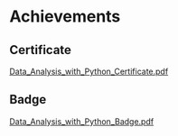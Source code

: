 

# Achievements
## Certificate
[Data_Analysis_with_Python_Certificate.pdf](https://prod-files-secure.s3.us-west-2.amazonaws.com/03e82b26-cccb-4906-bb56-adabcbdc0655/1aa3a050-2338-4a85-85d5-899bad17a31c/Data_Analysis_with_Python_Certificate.pdf?X-Amz-Algorithm=AWS4-HMAC-SHA256&X-Amz-Content-Sha256=UNSIGNED-PAYLOAD&X-Amz-Credential=ASIAZI2LB466V22IDH5L%2F20250204%2Fus-west-2%2Fs3%2Faws4_request&X-Amz-Date=20250204T161831Z&X-Amz-Expires=3600&X-Amz-Security-Token=IQoJb3JpZ2luX2VjEBgaCXVzLXdlc3QtMiJHMEUCIA6bE7NQromD7nUPVTEy4URsfUszrLAx4CLeQhW6wZeuAiEAlcASi5kU8lu71UO4fZJeEgF0lD4h7sL7CgOenu8weGIq%2FwMIMRAAGgw2Mzc0MjMxODM4MDUiDB4ghNWRUN2drHVRFyrcA8takGSlNBCpl2GmDFRbhW%2F2ZE3YzYy4jQFcTAY1SKKWs%2FJDHy8WD%2FWAsgauetTRhrqqzuK1jSd11j6OIlWEr4aRTDDNwhfopDtQGuOd%2FQNy3ReUIiTO4ZUWvdpVtgTGUIJstifKMWBnNzk%2FIv5oArlGCT3YEx82uplvn5%2BSThXBxkhP3F3sz1xq2NBTbMZkG%2F8DmmnDJ2ZXabSXmrU306zpu%2BYkfm3kwJGjLeJt57kk2Cnm9CXI%2B7X8%2FDC8JGiLwLDTMrqw18TPTmIZHA4BwP7kj5mSQ6ToxEkFAE9F6zi50gmH9IX7R4aSSNw6EazMEzWqFKGs5ghZoFnbN2vkZDcaRC3BNvscq0x15xNH6kyDMTWdsGxmnLyv%2FAkjYCaxbgvHqpeRg9fIrKRb44RjP%2B3IK8ZghyduAuSL%2BBYEe3OGjpGh%2B2EBHawxgaWl%2BWfnppyooWAFq0GkXSEu0mGZ0O9xHMrSeTSs3u5YSoImKz2FkTS%2FuBz553YMF5XUSL9QxyrfOJHR2bmdd%2Ba2IXD8LH8JTnLy%2BPN8wx%2FujvwXBXdM%2Fb24C3%2Fd1DV9My7kbznGL53gP1Rb80pdDWi4c1ajgfNloKZvE0psTvF0ws1GQavSa3yiKT6DSELNeSUvMMPmiL0GOqUBeybvoN%2BaJgYbF0cAOS1NAgSxFmKwvZ9LTYvPov5%2BE6JwRZHwkhO0pubqIkscTTCu2DeIe6ElYDoZXoo2dZS9AEa4cm%2F2FMay%2BVLQEP9Wp%2FgtW3IWs57y3fKuZFsxxXISL%2BdS9GIjqwATRQa4b%2BRnDKA0eHpQTqqvfDTh7Mbg6qFcXkfJDmgCGrTKzSvmMLX1N1fCaNvAKn%2Fjd3NudypZ6xQgzDvt&X-Amz-Signature=3a13edb574f7392ea5bbe93ea88118424170be3726a3a96cf799b7dac475d716&X-Amz-SignedHeaders=host&x-id=GetObject)
## Badge
[Data_Analysis_with_Python_Badge.pdf](https://prod-files-secure.s3.us-west-2.amazonaws.com/03e82b26-cccb-4906-bb56-adabcbdc0655/4fa9bcf8-b584-40dd-8775-c0bfadf6a6f0/Data_Analysis_with_Python_Badge.pdf?X-Amz-Algorithm=AWS4-HMAC-SHA256&X-Amz-Content-Sha256=UNSIGNED-PAYLOAD&X-Amz-Credential=ASIAZI2LB466V22IDH5L%2F20250204%2Fus-west-2%2Fs3%2Faws4_request&X-Amz-Date=20250204T161831Z&X-Amz-Expires=3600&X-Amz-Security-Token=IQoJb3JpZ2luX2VjEBgaCXVzLXdlc3QtMiJHMEUCIA6bE7NQromD7nUPVTEy4URsfUszrLAx4CLeQhW6wZeuAiEAlcASi5kU8lu71UO4fZJeEgF0lD4h7sL7CgOenu8weGIq%2FwMIMRAAGgw2Mzc0MjMxODM4MDUiDB4ghNWRUN2drHVRFyrcA8takGSlNBCpl2GmDFRbhW%2F2ZE3YzYy4jQFcTAY1SKKWs%2FJDHy8WD%2FWAsgauetTRhrqqzuK1jSd11j6OIlWEr4aRTDDNwhfopDtQGuOd%2FQNy3ReUIiTO4ZUWvdpVtgTGUIJstifKMWBnNzk%2FIv5oArlGCT3YEx82uplvn5%2BSThXBxkhP3F3sz1xq2NBTbMZkG%2F8DmmnDJ2ZXabSXmrU306zpu%2BYkfm3kwJGjLeJt57kk2Cnm9CXI%2B7X8%2FDC8JGiLwLDTMrqw18TPTmIZHA4BwP7kj5mSQ6ToxEkFAE9F6zi50gmH9IX7R4aSSNw6EazMEzWqFKGs5ghZoFnbN2vkZDcaRC3BNvscq0x15xNH6kyDMTWdsGxmnLyv%2FAkjYCaxbgvHqpeRg9fIrKRb44RjP%2B3IK8ZghyduAuSL%2BBYEe3OGjpGh%2B2EBHawxgaWl%2BWfnppyooWAFq0GkXSEu0mGZ0O9xHMrSeTSs3u5YSoImKz2FkTS%2FuBz553YMF5XUSL9QxyrfOJHR2bmdd%2Ba2IXD8LH8JTnLy%2BPN8wx%2FujvwXBXdM%2Fb24C3%2Fd1DV9My7kbznGL53gP1Rb80pdDWi4c1ajgfNloKZvE0psTvF0ws1GQavSa3yiKT6DSELNeSUvMMPmiL0GOqUBeybvoN%2BaJgYbF0cAOS1NAgSxFmKwvZ9LTYvPov5%2BE6JwRZHwkhO0pubqIkscTTCu2DeIe6ElYDoZXoo2dZS9AEa4cm%2F2FMay%2BVLQEP9Wp%2FgtW3IWs57y3fKuZFsxxXISL%2BdS9GIjqwATRQa4b%2BRnDKA0eHpQTqqvfDTh7Mbg6qFcXkfJDmgCGrTKzSvmMLX1N1fCaNvAKn%2Fjd3NudypZ6xQgzDvt&X-Amz-Signature=eb71fa020c9f69ac85a8f5f2e8c1a48ca3b6c604a27ba2bd4f5497fbe16e372e&X-Amz-SignedHeaders=host&x-id=GetObject)
